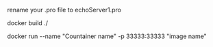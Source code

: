 rename your .pro file to echoServer1.pro

docker build ./

docker run --name "Countainer name" -p 33333:33333 "image name"
